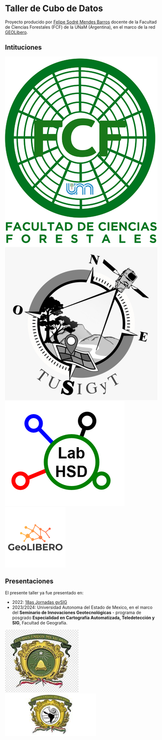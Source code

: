 # Taller de Cubo de Datos 

Proyecto producido por [Felipe Sodré Mendes Barros](https://felipesbarros.github.io/) docente de la Facultad de Ciencias Forestales (FCF) de la UNaM (Argentina), en el marco de la red [GEOLibero](https://www.cyted.org/conteudo.php?idnoticia=518&id_rede=110).

## Intituciones

![](./img/fcf.png) ![](./img/TUSIGyT.jpeg) ![](./img/HSDLabLogo.png) ![](./img/GEOLibero.png)

## Presentaciones
El presente taller ya fue presentado en:
- 2022: [18as Jornadas gvSIG](http://www.gvsig.com/es/eventos/jornadas-gvsig/18as-jornadas-gvsig)
- 2023/2024: Universidad Autonoma del Estado de Mexico, en el marco del **Seminario de Innovaciones Geotecnológicas** - programa de posgrado **Especialidad en Cartografía Automatizada, Teledetección y SIG**, Facultad de Geografía. 

![](./img/UAEMex.jpeg)   ![](./img/FacGeografía.jpeg)  

